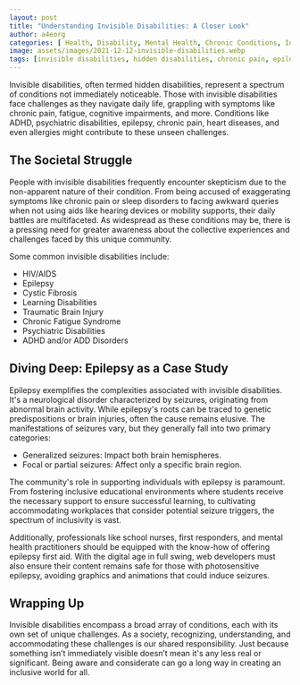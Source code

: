 ```yaml
---
layout: post
title: "Understanding Invisible Disabilities: A Closer Look"
author: a4eorg
categories: [ Health, Disability, Mental Health, Chronic Conditions, Inclusivity, Diversity ]
image: assets/images/2021-12-12-invisible-disabilities.webp
tags: [invisible disabilities, hidden disabilities, chronic pain, epilepsy, adhd, cystic fibrosis, learning disabilities, traumatic brain injury, chronic fatigue syndrome, inclusivity]
---
```

Invisible disabilities, often termed hidden disabilities, represent a spectrum of conditions not immediately noticeable. Those with invisible disabilities face challenges as they navigate daily life, grappling with symptoms like chronic pain, fatigue, cognitive impairments, and more. Conditions like ADHD, psychiatric disabilities, epilepsy, chronic pain, heart diseases, and even allergies might contribute to these unseen challenges.

## The Societal Struggle
People with invisible disabilities frequently encounter skepticism due to the non-apparent nature of their condition. From being accused of exaggerating symptoms like chronic pain or sleep disorders to facing awkward queries when not using aids like hearing devices or mobility supports, their daily battles are multifaceted. As widespread as these conditions may be, there is a pressing need for greater awareness about the collective experiences and challenges faced by this unique community.

Some common invisible disabilities include:
- HIV/AIDS
- Epilepsy
- Cystic Fibrosis
- Learning Disabilities
- Traumatic Brain Injury
- Chronic Fatigue Syndrome
- Psychiatric Disabilities
- ADHD and/or ADD Disorders

## Diving Deep: Epilepsy as a Case Study
Epilepsy exemplifies the complexities associated with invisible disabilities. It's a neurological disorder characterized by seizures, originating from abnormal brain activity. While epilepsy's roots can be traced to genetic predispositions or brain injuries, often the cause remains elusive. The manifestations of seizures vary, but they generally fall into two primary categories:
- Generalized seizures: Impact both brain hemispheres.
- Focal or partial seizures: Affect only a specific brain region.

The community's role in supporting individuals with epilepsy is paramount. From fostering inclusive educational environments where students receive the necessary support to ensure successful learning, to cultivating accommodating workplaces that consider potential seizure triggers, the spectrum of inclusivity is vast.

Additionally, professionals like school nurses, first responders, and mental health practitioners should be equipped with the know-how of offering epilepsy first aid. With the digital age in full swing, web developers must also ensure their content remains safe for those with photosensitive epilepsy, avoiding graphics and animations that could induce seizures.

## Wrapping Up
Invisible disabilities encompass a broad array of conditions, each with its own set of unique challenges. As a society, recognizing, understanding, and accommodating these challenges is our shared responsibility. Just because something isn’t immediately visible doesn’t mean it's any less real or significant. Being aware and considerate can go a long way in creating an inclusive world for all.